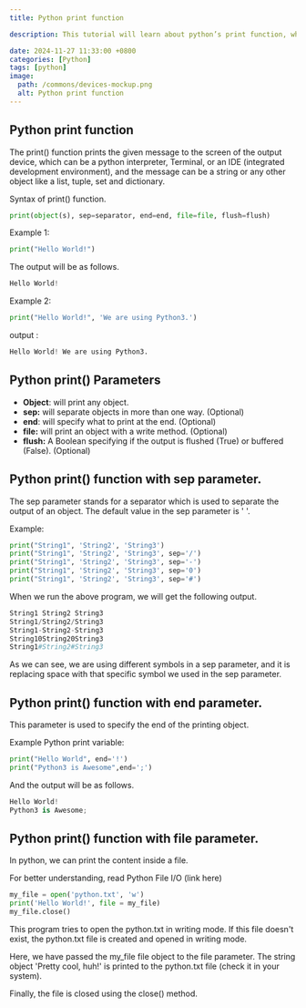 ```yaml
---
title: Python print function

description: This tutorial will learn about python’s print function, which is used for print objects and variables and parameters of the print function.

date: 2024-11-27 11:33:00 +0800
categories: [Python]
tags: [python]
image:
  path: /commons/devices-mockup.png
  alt: Python print function
---
```




## Python print function

The print() function prints the given message to the screen of the output device, which can be a python interpreter, Terminal, or an IDE (integrated development environment), and the message can be a string or any other object like a list, tuple, set and dictionary.

Syntax of print() function.

```python
print(object(s), sep=separator, end=end, file=file, flush=flush)
```

Example 1:
```python
print("Hello World!")
```

The output will be as follows.

```python
Hello World!
```

Example 2:
```python
print("Hello World!", 'We are using Python3.')
```

output :

```python
Hello World! We are using Python3.
```

## Python print() Parameters 

* **Object**: will print any object.  
* **sep:** will separate objects in more than one way. (Optional)  
* **end**: will specify what to print at the end. (Optional)  
* **file:** will print an object with a write method. (Optional)  
* **flush:** A Boolean specifying if the output is flushed (True) or buffered (False). (Optional)

## Python print() function with sep parameter.

The sep parameter stands for a separator which is used to separate the output of an object. The default value in the sep parameter is '  '.

Example:

```python
print("String1", 'String2', 'String3')
print("String1", 'String2', 'String3', sep='/')
print("String1", 'String2', 'String3', sep='-')
print("String1", 'String2', 'String3', sep='0')
print("String1", 'String2', 'String3', sep='#')
```

When we run the above program, we will get the following output.

```python
String1 String2 String3  
String1/String2/String3  
String1-String2-String3  
String10String20String3  
String1#String2#String3
```

As we can see, we are using different symbols in a sep parameter, and it is replacing space with that specific symbol we used in the sep parameter.

## Python print() function with end parameter.

This parameter is used to specify the end of the printing object.

Example Python print variable:

```python
print("Hello World", end='!')
print("Python3 is Awesome",end=';')
```

And the output will be as follows. 

```python 
Hello World!
Python3 is Awesome;
```

## Python print() function with file parameter.

In python, we can print the content inside a file.

For better understanding, read Python File I/O (link here)

```python 
my_file = open('python.txt', 'w')
print('Hello World!', file = my_file)
my_file.close()
```

This program tries to open the python.txt in writing mode. If this file doesn't exist, the python.txt file is created and opened in writing mode.

Here, we have passed the my\_file file object to the file parameter. The string object 'Pretty cool, huh\!' is printed to the python.txt file (check it in your system).

Finally, the file is closed using the close() method.

